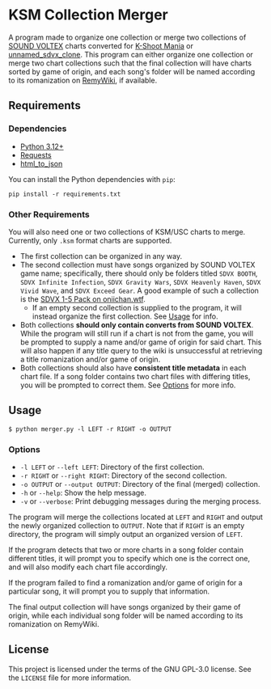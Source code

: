 # KSM Collection Merger
A program made to organize one collection or merge two collections of [SOUND VOLTEX](https://remywiki.com/What_is_SOUND_VOLTEX) charts converted for [K-Shoot Mania](https://kshootmania.com) or [unnamed\_sdvx\_clone](https://github.com/Drewol/unnamed-sdvx-clone). This program can either organize one collection or merge two chart collections such that the final collection will have charts sorted by game of origin, and each song's folder will be named according to its romanization on [RemyWiki](https://remywiki.com), if available.

## Requirements
### Dependencies
* [Python 3.12+](https://python.org)
* [Requests](https://requests.readthedocs.io/en/latest/)
* [html\_to\_json](https://pypi.org/project/html-to-json/)

You can install the Python dependencies with `pip`:
```
pip install -r requirements.txt
```

### Other Requirements
You will also need one or two collections of KSM/USC charts to merge. Currently, only `.ksm` format charts are supported.
* The first collection can be organized in any way.
* The second collection must have songs organized by SOUND VOLTEX game name; specifically, there should only be folders titled `SDVX BOOTH`, `SDVX Infinite Infection`, `SDVX Gravity Wars`, `SDVX Heavenly Haven`, `SDVX Vivid Wave`, and `SDVX Exceed Gear`. A good example of such a collection is the [SDVX 1-5 Pack on oniichan.wtf](https://oniichan.wtf/help/songs.html).
    * If an empty second collection is supplied to the program, it will instead organize the first collection. See [Usage](#usage) for info.
* Both collections **should only contain converts from SOUND VOLTEX**. While the program will still run if a chart is not from the game, you will be prompted to supply a name and/or game of origin for said chart. This will also happen if any title query to the wiki is unsuccessful at retrieving a title romanization and/or game of origin.
* Both collections should also have **consistent title metadata** in each chart file. If a song folder contains two chart files with differing titles, you will be prompted to correct them. See [Options](#options) for more info.

## Usage
```console
$ python merger.py -l LEFT -r RIGHT -o OUTPUT
```

### Options
* `-l LEFT` or `--left LEFT`: Directory of the first collection.
* `-r RIGHT` or `--right RIGHT`: Directory of the second collection.
* `-o OUTPUT` or `--output OUTPUT`: Directory of the final (merged) collection.
* `-h` or `--help`: Show the help message.
* `-v` or `--verbose`: Print debugging messages during the merging process.

The program will merge the collections located at `LEFT` and `RIGHT` and output the newly organized collection to `OUTPUT`. Note that if `RIGHT` is an empty directory, the program will simply output an organized version of `LEFT`.

If the program detects that two or more charts in a song folder contain different titles, it will prompt you to specify which one is the correct one, and will also modify each chart file accordingly.

If the program failed to find a romanization and/or game of origin for a particular song, it will prompt you to supply that information.

The final output collection will have songs organized by their game of origin, while each individual song folder will be named according to its romanization on RemyWiki.

## License
This project is licensed under the terms of the GNU GPL-3.0 license. See the `LICENSE` file for more information.
